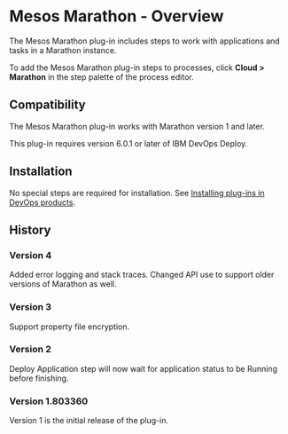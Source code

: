 
# Mesos Marathon - Overview

The Mesos Marathon plug-in includes steps to work with applications and tasks in a Marathon instance.

To add the Mesos Marathon plug-in steps to processes, click **Cloud > Marathon** in the step palette of the process editor.

## Compatibility

The Mesos Marathon plug-in works with Marathon version 1 and later.

This plug-in requires version 6.0.1 or later of IBM DevOps Deploy.

## Installation

No special steps are required for installation. See [Installing plug-ins in DevOps products](https://community.ibm.com/community/user/wasdevops/blogs/laurel-dickson-bull1/2022/06/13/install-plugins "Installing plug-ins in DevOps products").

## History

### Version 4

Added error logging and stack traces. Changed API use to support older versions of Marathon as well.

### Version 3

Support property file encryption.

### Version 2

Deploy Application step will now wait for application status to be Running before finishing.

### Version 1.803360

Version 1 is the initial release of the plug-in.

